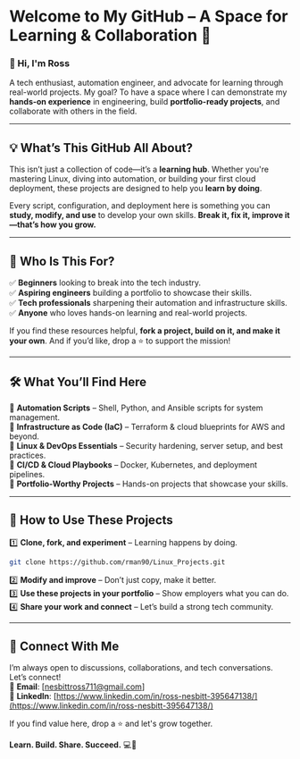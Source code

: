 # **Welcome to My GitHub – A Space for Learning & Collaboration** 🚀

### **👋 Hi, I'm Ross**

A tech enthusiast, automation engineer, and advocate for learning through real-world projects. My goal? To have a space where I can demonstrate my **hands-on experience** in engineering, build **portfolio-ready projects**, and collaborate with others in the field.

---

## **💡 What’s This GitHub All About?**

This isn’t just a collection of code—it’s a **learning hub**. Whether you're mastering Linux, diving into automation, or building your first cloud deployment, these projects are designed to help you **learn by doing**. 

Every script, configuration, and deployment here is something you can **study, modify, and use** to develop your own skills. **Break it, fix it, improve it—that’s how you grow.**

---

## **🎯 Who Is This For?**

✅ **Beginners** looking to break into the tech industry.  
✅ **Aspiring engineers** building a portfolio to showcase their skills.  
✅ **Tech professionals** sharpening their automation and infrastructure skills.  
✅ **Anyone** who loves hands-on learning and real-world projects.  

If you find these resources helpful, **fork a project, build on it, and make it your own**. And if you’d like, drop a ⭐ to support the mission!

---

## **🛠️ What You’ll Find Here**

📌 **Automation Scripts** – Shell, Python, and Ansible scripts for system management.  
📌 **Infrastructure as Code (IaC)** – Terraform & cloud blueprints for AWS and beyond.  
📌 **Linux & DevOps Essentials** – Security hardening, server setup, and best practices.  
📌 **CI/CD & Cloud Playbooks** – Docker, Kubernetes, and deployment pipelines.  
📌 **Portfolio-Worthy Projects** – Hands-on projects that showcase your skills.  

---

## **📖 How to Use These Projects**

1️⃣ **Clone, fork, and experiment** – Learning happens by doing.

```bash
git clone https://github.com/rman90/Linux_Projects.git
```

2️⃣ **Modify and improve** – Don’t just copy, make it better.  
3️⃣ **Use these projects in your portfolio** – Show employers what you can do.  
4️⃣ **Share your work and connect** – Let’s build a strong tech community.  

---

## **💬 Connect With Me**

I’m always open to discussions, collaborations, and tech conversations. Let’s connect!  
📧 **Email**: [nesbittross711@gmail.com]  
💼 **LinkedIn**: [https://www.linkedin.com/in/ross-nesbitt-395647138/](https://www.linkedin.com/in/ross-nesbitt-395647138/)  


If you find value here, drop a ⭐ and let's grow together. 

**Learn. Build. Share. Succeed.** 💻🚀

